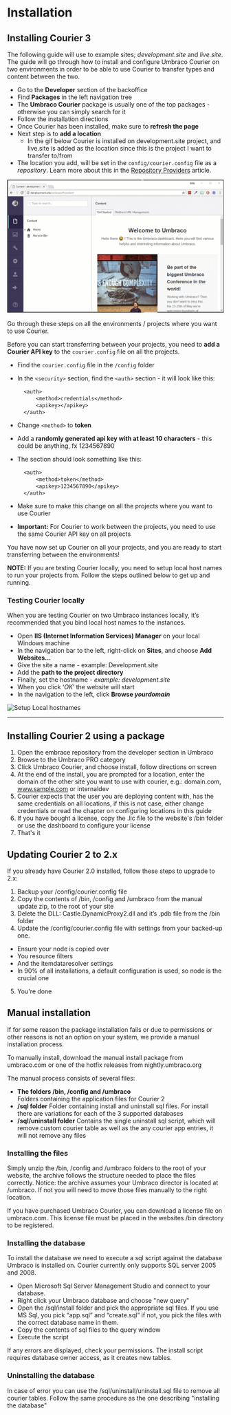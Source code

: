 # Installation

## Installing Courier 3

The following guide will use to example sites; *development.site* and *live.site*. The guide will go through how to install and configure Umbraco Courier on two environments in order to be able to use Courier to transfer types and content between the two.

* Go to the **Developer** section of the backoffice
* Find **Packages** in the left navigation tree
* The **Umbraco Courier** package is usually one of the top packages - otherwise you can simply search for it
* Follow the installation directions
* Once Courier has been installed, make sure to **refresh the page**
* Next step is to **add a location** 
    * In the gif below Courier is installed on development.site project, and live.site is added as the location since this is the project I want to transfer to/from
* The location you add, will be set in the `config/courier.config` file as a *repository*. Learn more about this in the [Repository Providers](RepositoryProviders.md) article.

![InstallingCourier](images/InstallCourier.gif)

Go through these steps on all the environments / projects where you want to use Courier.

Before you can start transferring between your projects, you need to **add a Courier API key** to the `courier.config` file on all the projects.

* Find the `courier.config` file in the `/config` folder
* In the `<security>` section, find the `<auth>` section - it will look like this:

        <auth>
            <method>credentials</method>
            <apikey></apikey>
        </auth>

* Change `<method>` to **token**
* Add a **randomly generated api key with at least 10 characters** - this could be anything, fx 1234567890
* The <auth> section should look something like this:

        <auth>
            <method>token</method>
            <apikey>1234567890</apikey>
        </auth>

* Make sure to make this change on all the projects where you want to use Courier
* **Important:** For Courier to work between the projects, you need to use the same Courier API key on all projects

You have now set up Courier on all your projects, and you are ready to start transferring between the environments!

**NOTE:** If you are testing Courier locally, you need to setup local host names to run your projects from. Follow the steps outlined below to get up and running.

### Testing Courier locally

When you are testing Courier on two Umbraco instances locally, it’s recommended that you bind local host names to the instances.

* Open **IIS (Internet Information Services) Manager** on your local Windows machine
* In the navigation bar to the left, right-click on **Sites**, and choose **Add Websites…**
* Give the site a name - example: Development.site
* Add the **path to the project directory**
* Finally, set the hostname - *example: development.site*
* When you click ‘*OK*’ the website will start
* In the navigation to the left, click **Browse _yourdomain_** 

![Setup Local hostnames](images/setupLocalIIShostnames.gif)


----


## Installing Courier 2 using a package

1. Open the embrace repository from the developer section in Umbraco
2. Browse to the Umbraco PRO category
3. Click Umbraco Courier, and choose install, follow directions on screen
4. At the end of the install, you are prompted for a location, enter the domain of the other site you want to use with courier, e.g.: domain.com, www.sample.com or internaldev
5. Courier expects that the user you are deploying content with, has the same credentials on all locations, if this is not case, either change credentials or read the chapter on configuring locations in this guide
6. If you have bought a license, copy the .lic file to the website's /bin folder or use the dashboard to configure your license
7. That's it

## Updating Courier 2 to 2.x
If you already have Courier 2.0 installed, follow these steps to upgrade to 2.x:

1. Backup your /config/courier.config file
2. Copy the contents of /bin, /config and /umbraco from the manual update zip, to the root of your site
3. Delete the DLL: Castle.DynamicProxy2.dll and it’s .pdb file from the /bin folder
4. Update the /config/courier.config file with settings from your backed-up one. 

 * Ensure your <repositories> node is copied over
 * You resource filters
 * And the itemdataresolver settings
 *  In 90% of all installations, a default configuration is used, so <repositories> node is the crucial one

5. You're done


## Manual installation
If for some reason the package installation fails or due to permissions or other reasons is not an option on your system, we provide a manual installation process.

To manually install, download the manual install package from umbraco.com or one of the hotfix releases from nightly.umbraco.org

The manual process consists of several files:

 * **The folders /bin,  /config and /umbraco**  
Folders containing the application files for Courier 2
 * **/sql folder**
 Folder containing install and uninstall sql files. For install there are variations for each of the 3 supported databases
 * **/sql/uninstall folder**
Contains the single uninstall sql script, which will remove custom courier table as well as the any courier app entries, it will not remove any files

### Installing the files
Simply unzip the /bin, /config and /umbraco folders to the root of your website, the archive follows the structure needed to place the files correctly. Notice: the archive assumes your Umbraco director is located at /umbraco. If not you will need to move those files manually to the right location.

If you have purchased Umbraco Courier, you can download a license file on umbraco.com. This license file must be placed in the websites /bin directory to be registered.

### Installing the database
To install the database we need to execute a sql script against the database Umbraco is installed on. Courier  currently only supports SQL server 2005 and 2008.

* Open Microsoft Sql Server Management Studio and connect to your database. 
* Right click your Umbraco database and choose "new query" 
* Open the /sql/install folder and pick the appropriate sql files. If you use MS Sql, you pick “app.sql” and “create.sql” if not, you pick the files with the correct database name in them.
* Copy the contents of sql files to the query window
* Execute the script

If any errors are displayed, check your permissions. The install script requires database owner access, as it creates new tables. 

### Uninstalling the database
In case of error you can use the /sql/uninstall/uninstall.sql file to remove all courier tables. Follow the same procedure as the one describing "installing the database"